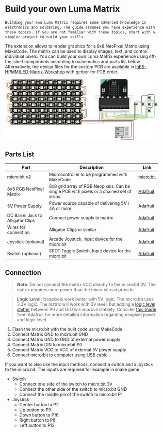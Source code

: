 # Build your own Luma Matrix

```admonish warning title="Advanced Knowledge Required"
Building your own Luma Matrix requires some advanced knowledge in electronics and soldering. The guide assumes you have experience with these topics. If you are not familiar with these topics, start with a simpler project to build your skills.
```

The extension allows to render graphics for a 8x8 NeoPixel Matrix using MakeCode. The matrix can be used to display images, text, and control individual pixels. You can build your own Luma Matrix experience using off-the-shelf components according to schematics and parts list below. Alternatively, the design files for the custom PCB are available in [InES-HPMM/LED-Matrix-Workshop](https://github.com/InES-HPMM/LED-Matrix-Workshop) with gerber for PCB order.

![lumatrix-schematic](../assets/lumatrix-schematic-extended.png)

## Parts List

| Part | Description | Link |
|-------------|---------------|---------------|
| micro:bit v2 | Microcontroller to be programmed with MakeCode | [micro:bit](https://microbit.org/buy/) |
| 8x8 RGB NeoPixel Matrix | 8x8 grid array of RGB Neopixels. Can be single PCB with pixels or a chained set of strips. | [Adafruit](https://www.adafruit.com/product/1487) |
| 5V Power Supply | Power source capable of delivering 5V / 4A or more | [Adafruit](https://www.adafruit.com/product/1466) |
| DC Barrel Jack to Alligator Clips | Connect power supply to matrix | [Adafruit](https://www.adafruit.com/product/1328) |
| Wires for connection |  Alligator Clips or similar | [Adafruit](https://www.adafruit.com/product/1008) |
| Joystick (optional) | Arcade Joystick, Input device for the micro:bit | [Adafruit](https://www.adafruit.com/product/480) |
| Switch (optional) | SPDT Toggle Switch, Input device for the micro:bit | [Adafruit](https://www.adafruit.com/product/3221) |

## Connection
> **Note:** Do not connect the matrix VCC directly to the micro:bit 3V. The matrix requires more power than the micro:bit can provide.

> **Logic Level:** Neopixels work better with 5V logic. The micro:bit uses 3.3V logic. The matrix will work with 3V level, but adding a [logic level shifter](https://www.instructables.com/A-Quick-Guide-on-Logic-Level-Shifting/) between P0 and LED will improve stability. Consider [this Guide](https://learn.adafruit.com/adafruit-neopixel-uberguide/powering-neopixels) from Adafruit for more detailed information regarding neopixel power and logic level.

1. Flash the micro:bit with the built code using MakeCode
2. Connect Matrix GND to micro:bit GND
3. Connect Matrix GND to GND of external power supply
4. Connect Matrix DIN to micro:bit P0
5. Connect Matrix VCC to VCC of external 5V power supply
6. Connect micro:bit to computer using USB cable

If you want to also use the input methods, connect a switch and a joystick to the micro:bit. The inputs are required for example in snake game
- Switch
    - Connect one side of the switch to micro:bit 3V
    - Connect the other side of the switch to micro:bit GND
    - Connect the middle pin of the switch to micro:bit P1
- Joystick 
    - Center button to P2
    - Up button to P9
    - Down button to P16
    - Right button to P8
    - Left button to P12